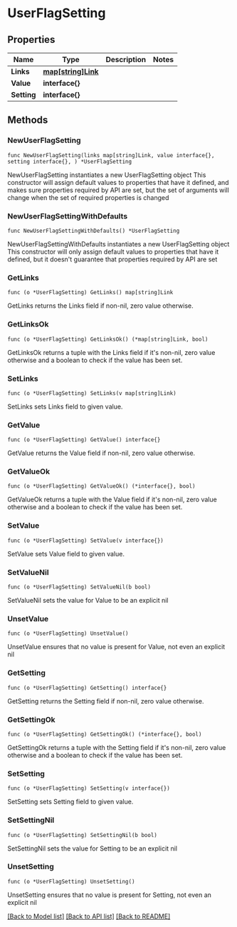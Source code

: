 # UserFlagSetting

## Properties

Name | Type | Description | Notes
------------ | ------------- | ------------- | -------------
**Links** | [**map[string]Link**](Link.md) |  | 
**Value** | **interface{}** |  | 
**Setting** | **interface{}** |  | 

## Methods

### NewUserFlagSetting

`func NewUserFlagSetting(links map[string]Link, value interface{}, setting interface{}, ) *UserFlagSetting`

NewUserFlagSetting instantiates a new UserFlagSetting object
This constructor will assign default values to properties that have it defined,
and makes sure properties required by API are set, but the set of arguments
will change when the set of required properties is changed

### NewUserFlagSettingWithDefaults

`func NewUserFlagSettingWithDefaults() *UserFlagSetting`

NewUserFlagSettingWithDefaults instantiates a new UserFlagSetting object
This constructor will only assign default values to properties that have it defined,
but it doesn't guarantee that properties required by API are set

### GetLinks

`func (o *UserFlagSetting) GetLinks() map[string]Link`

GetLinks returns the Links field if non-nil, zero value otherwise.

### GetLinksOk

`func (o *UserFlagSetting) GetLinksOk() (*map[string]Link, bool)`

GetLinksOk returns a tuple with the Links field if it's non-nil, zero value otherwise
and a boolean to check if the value has been set.

### SetLinks

`func (o *UserFlagSetting) SetLinks(v map[string]Link)`

SetLinks sets Links field to given value.


### GetValue

`func (o *UserFlagSetting) GetValue() interface{}`

GetValue returns the Value field if non-nil, zero value otherwise.

### GetValueOk

`func (o *UserFlagSetting) GetValueOk() (*interface{}, bool)`

GetValueOk returns a tuple with the Value field if it's non-nil, zero value otherwise
and a boolean to check if the value has been set.

### SetValue

`func (o *UserFlagSetting) SetValue(v interface{})`

SetValue sets Value field to given value.


### SetValueNil

`func (o *UserFlagSetting) SetValueNil(b bool)`

 SetValueNil sets the value for Value to be an explicit nil

### UnsetValue
`func (o *UserFlagSetting) UnsetValue()`

UnsetValue ensures that no value is present for Value, not even an explicit nil
### GetSetting

`func (o *UserFlagSetting) GetSetting() interface{}`

GetSetting returns the Setting field if non-nil, zero value otherwise.

### GetSettingOk

`func (o *UserFlagSetting) GetSettingOk() (*interface{}, bool)`

GetSettingOk returns a tuple with the Setting field if it's non-nil, zero value otherwise
and a boolean to check if the value has been set.

### SetSetting

`func (o *UserFlagSetting) SetSetting(v interface{})`

SetSetting sets Setting field to given value.


### SetSettingNil

`func (o *UserFlagSetting) SetSettingNil(b bool)`

 SetSettingNil sets the value for Setting to be an explicit nil

### UnsetSetting
`func (o *UserFlagSetting) UnsetSetting()`

UnsetSetting ensures that no value is present for Setting, not even an explicit nil

[[Back to Model list]](../README.md#documentation-for-models) [[Back to API list]](../README.md#documentation-for-api-endpoints) [[Back to README]](../README.md)


